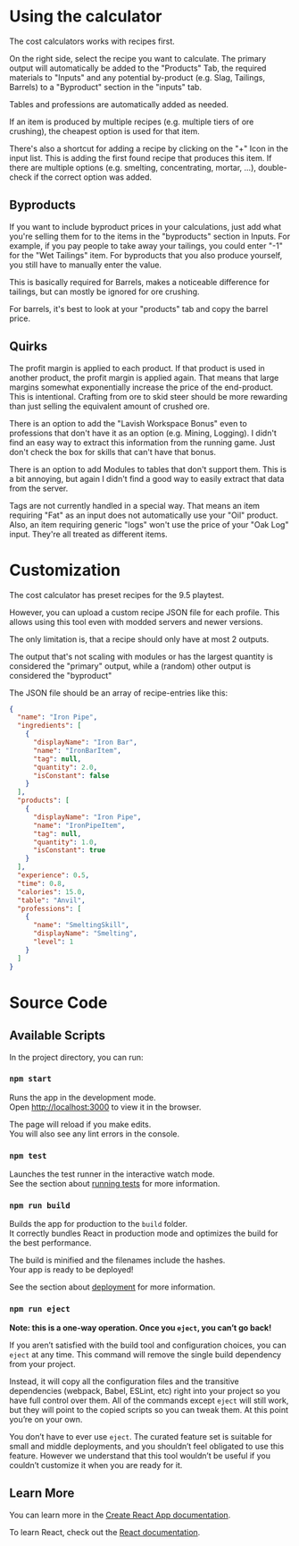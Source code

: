 

# Using the calculator

The cost calculators works with recipes first.

On the right side, select the recipe you want to calculate.
The primary output will automatically be added to the "Products" Tab, the required materials to "Inputs" and any potential by-product (e.g. Slag, Tailings, Barrels) to a "Byproduct" section in the "inputs" tab.

Tables and professions are automatically added as needed.

If an item is produced by multiple recipes (e.g. multiple tiers of ore crushing), the cheapest option is used for that item.

There's also a shortcut for adding a recipe by clicking on the "+" Icon in the input list. This is adding the first found recipe that produces this item. If there are multiple options (e.g. smelting, concentrating, mortar, ...), double-check if the correct option was added.

## Byproducts
If you want to include byproduct prices in your calculations, just add what you're selling them for to the items in the "byproducts" section in Inputs. For example, if you pay people to take away your tailings, you could enter "-1" for the "Wet Tailings" item.
For byproducts that you also produce yourself, you still have to manually enter the value.

This is basically required for Barrels, makes a noticeable difference for tailings, but can mostly be ignored for ore crushing.

For barrels, it's best to look at your "products" tab and copy the barrel price.

## Quirks
The profit margin is applied to each product. If that product is used in another product, the profit margin is applied again.
That means that large margins somewhat exponentially increase the price of the end-product. This is intentional. Crafting from ore to skid steer should be more rewarding than just selling the equivalent amount of crushed ore.

There is an option to add the "Lavish Workspace Bonus" even to professions that don't have it as an option (e.g. Mining, Logging).
I didn't find an easy way to extract this information from the running game. Just don't check the box for skills that can't have that bonus.

There is an option to add Modules to tables that don't support them. This is a bit annoying, but again I didn't find a good way to easily extract that data from the server.

Tags are not currently handled in a special way. That means an item requiring "Fat" as an input does not automatically use your "Oil" product. Also, an item requiring generic "logs" won't use the price of your "Oak Log" input. They're all treated as different items.

# Customization
The cost calculator has preset recipes for the 9.5 playtest.

However, you can upload a custom recipe JSON file for each profile.
This allows using this tool even with modded servers and newer versions.

The only limitation is, that a recipe should only have at most 2 outputs.

The output that's not scaling with modules or has the largest quantity is considered the "primary" output, while a (random) other output is considered the "byproduct"

The JSON file should be an array of recipe-entries like this:

```json
{
  "name": "Iron Pipe",
  "ingredients": [
    {
      "displayName": "Iron Bar",
      "name": "IronBarItem",
      "tag": null,
      "quantity": 2.0,
      "isConstant": false
    }
  ],
  "products": [
    {
      "displayName": "Iron Pipe",
      "name": "IronPipeItem",
      "tag": null,
      "quantity": 1.0,
      "isConstant": true
    }
  ],
  "experience": 0.5,
  "time": 0.8,
  "calories": 15.0,
  "table": "Anvil",
  "professions": [
    {
      "name": "SmeltingSkill",
      "displayName": "Smelting",
      "level": 1
    }
  ]
}
```


# Source Code
## Available Scripts

In the project directory, you can run:

### `npm start`

Runs the app in the development mode.\
Open [http://localhost:3000](http://localhost:3000) to view it in the browser.

The page will reload if you make edits.\
You will also see any lint errors in the console.

### `npm test`

Launches the test runner in the interactive watch mode.\
See the section about [running tests](https://facebook.github.io/create-react-app/docs/running-tests) for more information.

### `npm run build`

Builds the app for production to the `build` folder.\
It correctly bundles React in production mode and optimizes the build for the best performance.

The build is minified and the filenames include the hashes.\
Your app is ready to be deployed!

See the section about [deployment](https://facebook.github.io/create-react-app/docs/deployment) for more information.

### `npm run eject`

**Note: this is a one-way operation. Once you `eject`, you can’t go back!**

If you aren’t satisfied with the build tool and configuration choices, you can `eject` at any time. This command will remove the single build dependency from your project.

Instead, it will copy all the configuration files and the transitive dependencies (webpack, Babel, ESLint, etc) right into your project so you have full control over them. All of the commands except `eject` will still work, but they will point to the copied scripts so you can tweak them. At this point you’re on your own.

You don’t have to ever use `eject`. The curated feature set is suitable for small and middle deployments, and you shouldn’t feel obligated to use this feature. However we understand that this tool wouldn’t be useful if you couldn’t customize it when you are ready for it.

## Learn More

You can learn more in the [Create React App documentation](https://facebook.github.io/create-react-app/docs/getting-started).

To learn React, check out the [React documentation](https://reactjs.org/).
